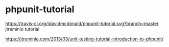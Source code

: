 # phpunit-tutorial
https://travis-ci.org/idavidmcdonald/phpunit-tutorial.svg?branch=master
jtreminio tutorial

https://jtreminio.com/2013/03/unit-testing-tutorial-introduction-to-phpunit/
